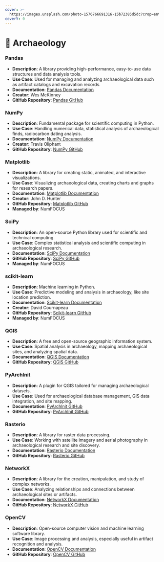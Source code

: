 ```yaml
---
cover: >-
  https://images.unsplash.com/photo-1576766691316-15b72385d5dc?crop=entropy&cs=srgb&fm=jpg&ixid=M3wxOTcwMjR8MHwxfHNlYXJjaHwzfHxBcmNoYWVvbG9neXxlbnwwfHx8fDE3MDY2MjQzNDB8MA&ixlib=rb-4.0.3&q=85
coverY: 0
---
```


# 🏺 Archaeology

### Pandas

* **Description**: A library providing high-performance, easy-to-use data structures and data analysis tools.
* **Use Case**: Used for managing and analyzing archaeological data such as artifact catalogs and excavation records.
* **Documentation**: [Pandas Documentation](https://pandas.pydata.org/)
* **Creator**: Wes McKinney
* **GitHub Repository**: [Pandas GitHub](https://github.com/pandas-dev/pandas)

### NumPy

* **Description**: Fundamental package for scientific computing in Python.
* **Use Case**: Handling numerical data, statistical analysis of archaeological finds, radiocarbon dating analysis.
* **Documentation**: [NumPy Documentation](https://numpy.org/doc/)
* **Creator**: Travis Oliphant
* **GitHub Repository**: [NumPy GitHub](https://github.com/numpy/numpy)

### Matplotlib

* **Description**: A library for creating static, animated, and interactive visualizations.
* **Use Case**: Visualizing archaeological data, creating charts and graphs for research papers.
* **Documentation**: [Matplotlib Documentation](https://matplotlib.org/)
* **Creator**: John D. Hunter
* **GitHub Repository**: [Matplotlib GitHub](https://github.com/matplotlib/matplotlib)
* **Managed by**: NumFOCUS

### SciPy

* **Description**: An open-source Python library used for scientific and technical computing.
* **Use Case**: Complex statistical analysis and scientific computing in archaeological research.
* **Documentation**: [SciPy Documentation](https://www.scipy.org/)
* **GitHub Repository**: [SciPy GitHub](https://github.com/scipy/scipy)
* **Managed by**: NumFOCUS

### scikit-learn

* **Description**: Machine learning in Python.
* **Use Case**: Predictive modeling and analysis in archaeology, like site location prediction.
* **Documentation**: [Scikit-learn Documentation](https://scikit-learn.org/stable/)
* **Creator**: David Cournapeau
* **GitHub Repository**: [Scikit-learn GitHub](https://github.com/scikit-learn/scikit-learn)
* **Managed by**: NumFOCUS

### QGIS

* **Description**: A free and open-source geographic information system.
* **Use Case**: Spatial analysis in archaeology, mapping archaeological sites, and analyzing spatial data.
* **Documentation**: [QGIS Documentation](https://qgis.org/en/docs/index.html)
* **GitHub Repository**: [QGIS GitHub](https://github.com/qgis/QGIS)

### PyArchInit

* **Description**: A plugin for QGIS tailored for managing archaeological datasets.
* **Use Case**: Used for archaeological database management, GIS data integration, and site mapping.
* **Documentation**: [PyArchInit GitHub](https://github.com/pyarchinit/pyarchinit)
* **GitHub Repository**: [PyArchInit GitHub](https://github.com/pyarchinit/pyarchinit)

### Rasterio

* **Description**: A library for raster data processing.
* **Use Case**: Working with satellite imagery and aerial photography in archaeological research and site discovery.
* **Documentation**: [Rasterio Documentation](https://rasterio.readthedocs.io/en/latest/)
* **GitHub Repository**: [Rasterio GitHub](https://github.com/mapbox/rasterio)

### NetworkX

* **Description**: A library for the creation, manipulation, and study of complex networks.
* **Use Case**: Analyzing relationships and connections between archaeological sites or artifacts.
* **Documentation**: [NetworkX Documentation](https://networkx.org/)
* **GitHub Repository**: [NetworkX GitHub](https://github.com/networkx/networkx)

### OpenCV

* **Description**: Open-source computer vision and machine learning software library.
* **Use Case**: Image processing and analysis, especially useful in artifact recognition and analysis.
* **Documentation**: [OpenCV Documentation](https://opencv.org/)
* **GitHub Repository**: [OpenCV GitHub](https://github.com/opencv/opencv)

